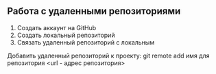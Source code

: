 ## Работа с удаленными репозиториями

1. Создать аккаунт на GitHub
2. Создать локальный репозиторий
3. Связать удаленный репозиторий с локальным


Добавить удаленный репозиторий к проекту:
git remote add имя для репозитория <url - адрес репозитория>
